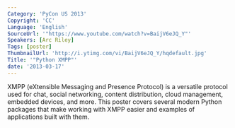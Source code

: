 ```yaml
---
Category: 'PyCon US 2013'
Copyright: 'CC'
Language: 'English'
SourceUrl: '"https://www.youtube.com/watch?v=BaijV6eJQ_Y"'
Speakers: [Arc Riley]
Tags: [poster]
ThumbnailUrl: 'http://i.ytimg.com/vi/BaijV6eJQ_Y/hqdefault.jpg'
Title: '"Python XMPP"'
date: '2013-03-17'
---
```

XMPP (eXtensible Messaging and Presence Protocol) is a versatile protocol used for chat, social networking, content distribution, cloud management, embedded devices, and more. This poster covers several modern Python packages that make working with XMPP easier and examples of applications built with them.